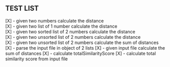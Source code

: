 ## TEST LIST

[X] - given two numbers calculate the distance   
[X] - given two list of 1 number calculate the distance   
[X] - given two sorted list of 2 numbers calculate the distance   
[X] - given two unsorted list of 2 numbers calculate the distance  
[X] - given two unsorted list of 2 numbers calculate the sum of distances
[X] - parse the input file in object of 2 lists
[X] - given input file calculate the sum of distances
[X] - calculate totalSimilarityScore
[X] - calculate total similarity score from input file
